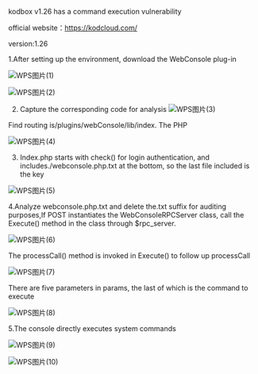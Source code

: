 kodbox v1.26 has a command execution vulnerability

official website：https://kodcloud.com/

version:1.26

1.After setting up the environment, download the WebConsole plug-in

![WPS图片(1)](https://github.com/mohdkey/cve/assets/114804407/c9fbd121-65b5-471b-8fd3-7e3ae7d9fce1)

![WPS图片(2)](https://github.com/mohdkey/cve/assets/114804407/71d31ab2-1c36-491c-ba22-e3493ebe8c1e)

2. Capture the corresponding code for analysis
![WPS图片(3)](https://github.com/mohdkey/cve/assets/114804407/7d778740-4384-4a70-8396-7fd6f740b567)

Find routing is/plugins/webConsole/lib/index. The PHP

![WPS图片(4)](https://github.com/mohdkey/cve/assets/114804407/77ed6999-a72a-49be-8c9b-4b6e60e1c3d4)

3. Index.php starts with check() for login authentication, and includes./webconsole.php.txt at the bottom, so the last file included is the key

![WPS图片(5)](https://github.com/mohdkey/cve/assets/114804407/e9f6619c-f626-4b60-804c-ed54973022c9)

4.Analyze webconsole.php.txt and delete the.txt suffix for auditing purposes,If POST instantiates the WebConsoleRPCServer class, call the Execute() method in the class through $rpc_server.

![WPS图片(6)](https://github.com/mohdkey/cve/assets/114804407/f15ba429-e9e1-422d-a33a-6cf0a88246e9)

The processCall() method is invoked in Execute() to follow up processCall

![WPS图片(7)](https://github.com/mohdkey/cve/assets/114804407/206eccb0-3fb4-40d3-b761-8cd5957e7c91)

There are five parameters in params, the last of which is the command to execute

![WPS图片(8)](https://github.com/mohdkey/cve/assets/114804407/13036f7f-10d8-4d91-82b9-580ec12f39c5)

5.The console directly executes system commands

![WPS图片(9)](https://github.com/mohdkey/cve/assets/114804407/df1ad42a-fa51-46ee-aa85-032829e801c1)

![WPS图片(10)](https://github.com/mohdkey/cve/assets/114804407/f5a32886-fae6-40e0-ada7-a4df230f66d4)


